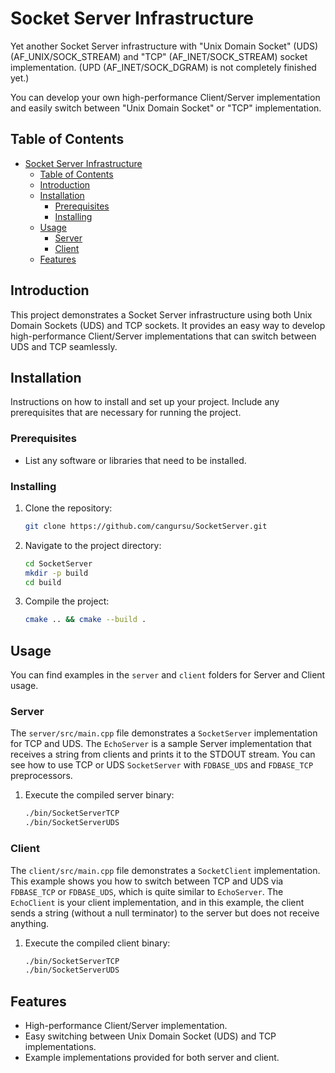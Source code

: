 # Socket Server Infrastructure

Yet another Socket Server infrastructure with "Unix Domain Socket" (UDS) (AF_UNIX/SOCK_STREAM) and "TCP" (AF_INET/SOCK_STREAM) socket implementation. (UPD (AF_INET/SOCK_DGRAM) is not completely finished yet.)

You can develop your own high-performance Client/Server implementation and easily switch between "Unix Domain Socket" or "TCP" implementation.

## Table of Contents
- [Socket Server Infrastructure](#socket-server-infrastructure)
  - [Table of Contents](#table-of-contents)
  - [Introduction](#introduction)
  - [Installation](#installation)
    - [Prerequisites](#prerequisites)
    - [Installing](#installing)
  - [Usage](#usage)
    - [Server](#server)
    - [Client](#client)
  - [Features](#features)

## Introduction
This project demonstrates a Socket Server infrastructure using both Unix Domain Sockets (UDS) and TCP sockets. It provides an easy way to develop high-performance Client/Server implementations that can switch between UDS and TCP seamlessly.

## Installation
Instructions on how to install and set up your project. Include any prerequisites that are necessary for running the project.

### Prerequisites
- List any software or libraries that need to be installed.

### Installing
1. Clone the repository:
    ```sh
    git clone https://github.com/cangursu/SocketServer.git
    ```
2. Navigate to the project directory:
    ```sh
    cd SocketServer
    mkdir -p build
    cd build
    ```
3. Compile the project:
    ```sh
    cmake .. && cmake --build .
    ```

## Usage
You can find examples in the `server` and `client` folders for Server and Client usage.

### Server
The `server/src/main.cpp` file demonstrates a `SocketServer` implementation for TCP and UDS. The `EchoServer` is a sample Server implementation that receives a string from clients and prints it to the STDOUT stream. You can see how to use TCP or UDS `SocketServer` with `FDBASE_UDS` and `FDBASE_TCP` preprocessors.

1. Execute the compiled server binary:
    ```sh
    ./bin/SocketServerTCP
    ./bin/SocketServerUDS
    ```

### Client
The `client/src/main.cpp` file demonstrates a `SocketClient` implementation. This example shows you how to switch between TCP and UDS via `FDBASE_TCP` or `FDBASE_UDS`, which is quite similar to `EchoServer`. The `EchoClient` is your client implementation, and in this example, the client sends a string (without a null terminator) to the server but does not receive anything.

1. Execute the compiled client binary:
    ```sh
    ./bin/SocketServerTCP
    ./bin/SocketServerUDS
    ```

## Features
- High-performance Client/Server implementation.
- Easy switching between Unix Domain Socket (UDS) and TCP implementations.
- Example implementations provided for both server and client.
